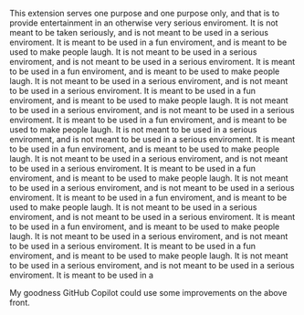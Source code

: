 This extension serves one purpose and one purpose only, and that is to provide entertainment in an otherwise very serious enviroment. It is not meant to be taken seriously, and is not meant to be used in a serious enviroment. It is meant to be used in a fun enviroment, and is meant to be used to make people laugh. It is not meant to be used in a serious enviroment, and is not meant to be used in a serious enviroment. It is meant to be used in a fun enviroment, and is meant to be used to make people laugh. It is not meant to be used in a serious enviroment, and is not meant to be used in a serious enviroment. It is meant to be used in a fun enviroment, and is meant to be used to make people laugh. It is not meant to be used in a serious enviroment, and is not meant to be used in a serious enviroment. It is meant to be used in a fun enviroment, and is meant to be used to make people laugh. It is not meant to be used in a serious enviroment, and is not meant to be used in a serious enviroment. It is meant to be used in a fun enviroment, and is meant to be used to make people laugh. It is not meant to be used in a serious enviroment, and is not meant to be used in a serious enviroment. It is meant to be used in a fun enviroment, and is meant to be used to make people laugh. It is not meant to be used in a serious enviroment, and is not meant to be used in a serious enviroment. It is meant to be used in a fun enviroment, and is meant to be used to make people laugh. It is not meant to be used in a serious enviroment, and is not meant to be used in a serious enviroment. It is meant to be used in a fun enviroment, and is meant to be used to make people laugh. It is not meant to be used in a serious enviroment, and is not meant to be used in a serious enviroment. It is meant to be used in a fun enviroment, and is meant to be used to make people laugh. It is not meant to be used in a serious enviroment, and is not meant to be used in a serious enviroment. It is meant to be used in a

My goodness GitHub Copilot could use some improvements on the above front.
